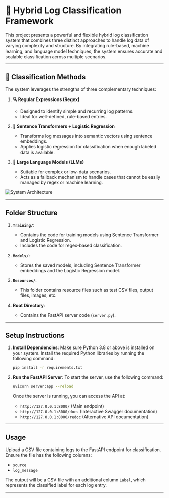 # 🧠 Hybrid Log Classification Framework

This project presents a powerful and flexible hybrid log classification system that combines three distinct approaches to handle log data of varying complexity and structure. By integrating rule-based, machine learning, and language model techniques, the system ensures accurate and scalable classification across multiple scenarios.

---

## 🔎 Classification Methods

The system leverages the strengths of three complementary techniques:

1. **🔍 Regular Expressions (Regex)**  
   - Designed to identify simple and recurring log patterns.  
   - Ideal for well-defined, rule-based entries.

2. **🤖 Sentence Transformers + Logistic Regression**  
   - Transforms log messages into semantic vectors using sentence embeddings.  
   - Applies logistic regression for classification when enough labeled data is available.

3. **🧠 Large Language Models (LLMs)**  
   - Suitable for complex or low-data scenarios.  
   - Acts as a fallback mechanism to handle cases that cannot be easily managed by regex or machine learning.

![System Architecture](resources/architecture.png)

---

## Folder Structure

1. **`Training/`**:
   - Contains the code for training models using Sentence Transformer and Logistic Regression.
   - Includes the code for regex-based classification.

2. **`Models/`**:
   - Stores the saved models, including Sentence Transformer embeddings and the Logistic Regression model.

3. **`Resources/`**:
   - This folder contains resource files such as test CSV files, output files, images, etc.

4. **Root Directory**:
   - Contains the FastAPI server code (`server.py`).

---
## Setup Instructions

1. **Install Dependencies**:
   Make sure Python 3.8 or above is installed on your system. Install the required Python libraries by running the following command:

   ```bash
   pip install -r requirements.txt
   ```

2. **Run the FastAPI Server**:
   To start the server, use the following command:

   ```bash
   uvicorn server:app --reload
   ```

   Once the server is running, you can access the API at:
   - `http://127.0.0.1:8000/` (Main endpoint)
   - `http://127.0.0.1:8000/docs` (Interactive Swagger documentation)
   - `http://127.0.0.1:8000/redoc` (Alternative API documentation)

---
## Usage

Upload a CSV file containing logs to the FastAPI endpoint for classification. Ensure the file has the following columns:
- `source`
- `log_message`

The output will be a CSV file with an additional column `Label`, which represents the classified label for each log entry.

---
